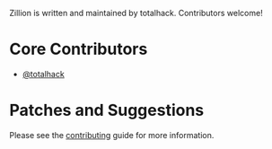 Zillion is written and maintained by totalhack. Contributors welcome!

# **Core Contributors**

- [@totalhack](https://github.com/totalhack)

# **Patches and Suggestions**

Please see the [contributing](https://github.com/totalhack/zillion/blob/master/CONTRIBUTING.md)
guide for more information.
